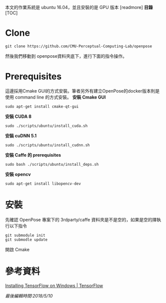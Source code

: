 本文的作業系統是 ubuntu 16.04，並且安裝的是 GPU 版本
[readmore]
**目錄**  
[TOC]
# Clone
```shell
git clone https://github.com/CMU-Perceptual-Computing-Lab/openpose
```

然後我們移動到 openpose資料夾底下，進行下面的指令操作。
# Prerequisites
這邊採用Cmake GUI的方式安裝。筆者另外有建立OpenPose的docker版本則是使用 command line 的方式安裝。
**安裝 Cmake GUI**
```shell
sudo apt-get install cmake-qt-gui
```

**安裝 CUDA 8**
```shell
sudo ./scripts/ubuntu/install_cuda.sh
```

**安裝 cuDNN 5.1**
```shell
sudo ./scripts/ubuntu/install_cudnn.sh
```

**安裝 Caffe 的 prerequisites**
```shell
sudo bash ./scripts/ubuntu/install_deps.sh
```

**安裝 opencv**
```shell
sudo apt-get install libopencv-dev
```
# 安裝
先確認 OpenPose 專案下的 3rdparty/caffe 資料夾是不是空的，如果是空的擇執行以下指令
```shell
git submodule init
git submodle update
```
開啟 Cmake

# 參考資料
[Installing TensorFlow on Windows | TensorFlow](https://www.tensorflow.org/install/install_windows)

[^1]: [被引用連結說明:](http://tieba.baidu.com/p/4565248851)

*最後編輯時間:2018/5/10*
<!--stackedit_data:
eyJoaXN0b3J5IjpbMTUyMDE2MDc4NiwtMTE0NzAzNDcxMSwtMT
A3NTE1MjYsLTE4OTMxMzcwNTJdfQ==
-->
